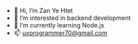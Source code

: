 - 👋 Hi, I’m Zan Ye Htet
- 👀 I’m interested in backend development 
- 🌱 I’m currently learning Node.js 
- 📫 uxprogrammer70@gmail.com

<!---
ux-programmer/ux-programmer is a ✨ special ✨ repository because its `README.md` (this file) appears on your GitHub profile.
You can click the Preview link to take a look at your changes.
--->
